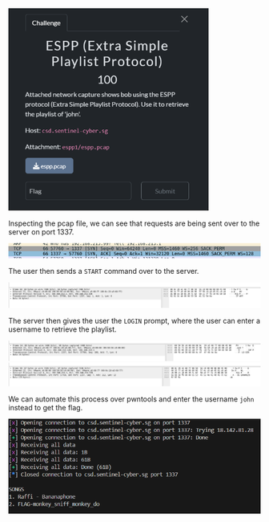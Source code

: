 <img src="images/challenge.png" width=400>

Inspecting the pcap file, we can see that requests are being sent over to the server on port 1337.  

<img src="images/port.png" width=600>

The user then sends a `START` command over to the server.  

<img src="images/start.png" width=600>

The server then gives the user the `LOGIN` prompt, where the user can enter a username to retrieve the playlist.  

<img src="images/login.png" width=600>
<img src="images/username.png" width=600>

We can automate this process over pwntools and enter the username `john` instead to get the flag.  

<img src="images/flag.png" width=600>